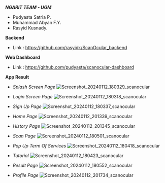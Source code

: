 ***NGARIT TEAM - UGM***
* Pudyasta Satria P.
* Muhammad Abyan F.Y.
* Rasyid Kusnady.

**Backend**
* Link : https://github.com/rasyidk/ScanOcular_backend

**Web Dashboard**
* Link : https://github.com/pudyasta/scanocular-dashboard

**App Result**

* *Splash Screen Page*
  ![Screenshot_20240112_180329_scanocular](https://github.com/rasyidk/scanocular/assets/54275103/f48fcabf-9638-4f83-a93b-fd52fa2a5bc0)

* *Login Screen Page*
  ![Screenshot_20240112_180318_scanocular](https://github.com/rasyidk/scanocular/assets/54275103/28c1db00-9474-4a88-924d-26032b07159a)

* *Sign Up Page*
  ![Screenshot_20240112_180337_scanocular](https://github.com/rasyidk/scanocular/assets/54275103/c406f266-18d3-4b93-9ce3-0d97f629f942)

* *Home Page*
  ![Screenshot_20240112_201339_scanocular](https://github.com/rasyidk/scanocular/assets/54275103/5daa481c-b3c3-465e-9a38-4aa3895ec1fd)

* *History Page*
  ![Screenshot_20240112_201345_scanocular](https://github.com/rasyidk/scanocular/assets/54275103/a6a4dbad-41cb-4427-85f8-ed154cb348bd)

* *Scan Page*
  ![Screenshot_20240112_180501_scanocular](https://github.com/rasyidk/scanocular/assets/54275103/0ab821ba-1719-4c28-a03c-880858569c32)

* *Pop Up Term Of Services*
  ![Screenshot_20240112_180418_scanocular](https://github.com/rasyidk/scanocular/assets/54275103/74e8b260-3409-4619-ab96-08de68fe7d17)

* *Tutorial*
  ![Screenshot_20240112_180423_scanocular](https://github.com/rasyidk/scanocular/assets/54275103/447eec87-ec1b-44af-8fb3-9e497d9c942f)

* *Result Page*
  ![Screenshot_20240112_180552_scanocular](https://github.com/rasyidk/scanocular/assets/54275103/b6734fd1-6e5d-4210-a528-0498a84a445d)

* *Profile Page*
  ![Screenshot_20240112_201734_scanocular](https://github.com/rasyidk/scanocular/assets/54275103/be56423d-0dc6-4983-96f0-36125a3a9292)










 
